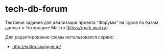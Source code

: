 # tech-db-forum

Тестовое задание для реализации проекта "Форумы" на курсе по базам данных в Технопарке Mail.ru (https://park.mail.ru).

Для редактирование схемы использовался сервис:

 * http://editor.swagger.io/
